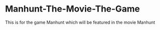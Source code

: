 # Manhunt-The-Movie-The-Game
This is for the game Manhunt which will be featured in the movie Manhunt
